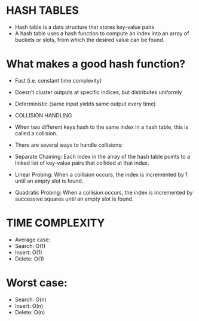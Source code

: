 # HASH TABLES

- Hash table is a data structure that stores key-value pairs
- A hash table uses a hash function to compute an index into an array of buckets or slots, from which the desired value can be found.

# What makes a good hash function?
 - Fast (i.e. constant time complexity)
 - Doesn't cluster outputs at specific indices, but distributes uniformly
 - Deterministic (same input yields same output every time)

- COLLISION HANDLING
- When two different keys hash to the same index in a hash table, this is called a collision.
- There are several ways to handle collisions:
-  Separate Chaining: Each index in the array of the hash table points to a linked list of key-value pairs that collided at that index.
-  Linear Probing: When a collision occurs, the index is incremented by 1 until an empty slot is found.
-  Quadratic Probing: When a collision occurs, the index is incremented by successive squares until an empty slot is found.

# TIME COMPLEXITY
- Average case:
-  Search: O(1)
-  Insert: O(1)
-  Delete: O(1)

# Worst case:
- Search: O(n)
- Insert: O(n)
- Delete: O(n)
